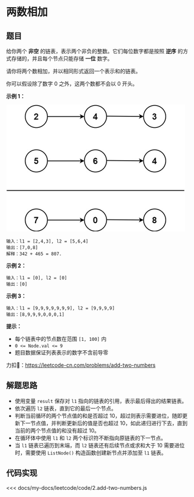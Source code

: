 # 两数相加

## 题目

给你两个 **非空** 的链表，表示两个非负的整数。它们每位数字都是按照 **逆序** 的方式存储的，并且每个节点只能存储 **一位** 数字。

请你将两个数相加，并以相同形式返回一个表示和的链表。

你可以假设除了数字 0 之外，这两个数都不会以 0 开头。

**示例 1：**

![示例图](./images/add-two-numbers.jpg)

    输入：l1 = [2,4,3], l2 = [5,6,4]
    输出：[7,0,8]
    解释：342 + 465 = 807.

**示例 2：**
  
    输入：l1 = [0], l2 = [0]
    输出：[0]

**示例 3：**
  
    输入：l1 = [9,9,9,9,9,9,9], l2 = [9,9,9,9]
    输出：[8,9,9,9,0,0,0,1]

**提示：**

* 每个链表中的节点数在范围 `[1, 100]` 内
* `0 <= Node.val <= 9`
* 题目数据保证列表表示的数字不含前导零

力扣🔗：<https://leetcode-cn.com/problems/add-two-numbers>

## 解题思路

* 使用变量 `result` 保存对 `l1` 指向的链表的引用，表示最后得出的结果链表。
* 依次遍历 `l2` 链表，直到它的最后一个节点。
* 判断当前循环的两个节点值的和是否超过 10，超过则表示需要进位，随即更新下一节点值，并判断更新后的值是否也超过 10，如此递归进行下去，直到当前的两个节点值的和没有超过 10。
* 在循环体中使用 `l1` 和 `l2` 两个标识符不断指向原链表的下一节点。
* 当 `l1` 链表已遍历到末端，而 `l2` 链表还有后续节点或求和大于 10 需要进位时，需要使用 `ListNode()` 构造函数创建新节点并添加至 `l1` 链表。

## 代码实现

<<< docs/my-docs/leetcode/code/2.add-two-numbers.js
